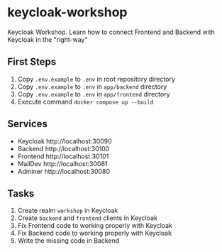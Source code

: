 # keycloak-workshop
Keycloak Workshop. Learn how to connect Frontend and Backend with Keycloak in the "right-way"

## First Steps

1. Copy `.env.example` to `.env` in root repository directory
2. Copy `.env.example` to `.env` in `app/backend` directory
3. Copy `.env.example` to `.env` in `app/frontend` directory
4. Execute command `docker compose up --build`

## Services

- Keycloak http://localhost:30090
- Backend http://localhost:30100
- Frontend http://localhost:30101
- MailDev http://localhost:30081
- Adminer http://localhost:30080

## Tasks

1. Create realm `workshop` in Keycloak
2. Create `backend` and `frontend` clients in Keycloak
3. Fix Frontend code to working properly with Keycloak
4. Fix Backend code to working properly with Keycloak
5. Write the missing code in Backend
